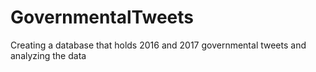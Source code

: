 # GovernmentalTweets
Creating a database that holds 2016 and 2017 governmental tweets and analyzing the data
